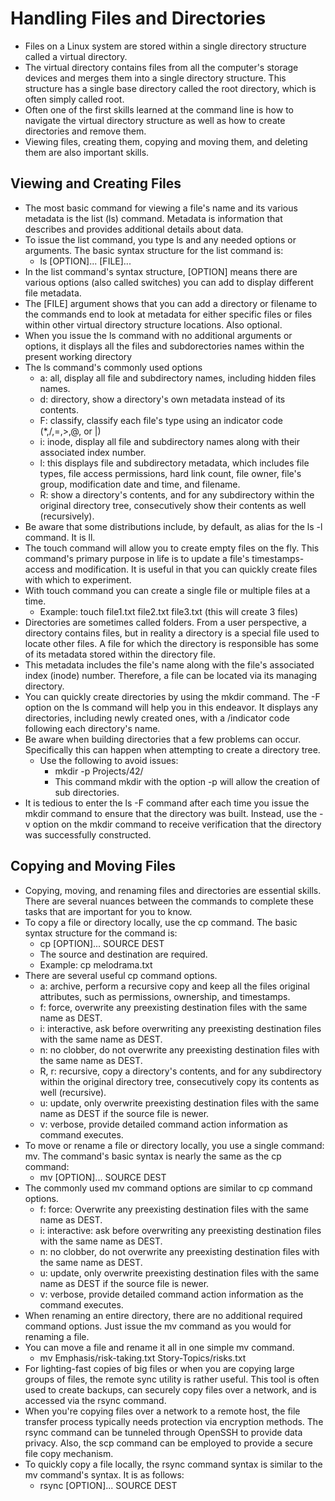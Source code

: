 # Handling Files and Directories
- Files on a Linux system are stored within a single directory structure called a virtual directory.
- The virtual directory contains files from all the computer's storage devices and merges them into a single directory structure. This structure has a single base directory called the root directory, which is often simply called root.
- Often one of the first skills learned at the command line is how to navigate the virtual directory structure as well as how to create directories and remove them.
- Viewing files, creating them, copying and moving them, and deleting them are also important skills.
## Viewing and Creating Files
- The most basic command for viewing a file's name and its various metadata is the list (ls) command. Metadata is information that describes and provides additional details about data.
- To issue the list command, you type ls and any needed options or arguments. The basic syntax structure for the list command is:
  - ls [OPTION]... [FILE]...
- In the list command's syntax structure, [OPTION] means there are various options (also called switches) you can add to display different file metadata.
- The [FILE] argument shows that you can add a directory or filename to the commands end to look at metadata for either specific files or files within other virtual directory structure locations. Also optional.
- When you issue the ls command with no additional arguments or options, it displays all the files and subdorectories names within the present working directory
- The ls command's commonly used options
  - a: all, display all file and subdirectory names, including hidden files names.
  - d: directory, show a directory's own metadata instead of its contents.
  - F: classify, classify each file's type using an indicator code (*,/,=,>,@, or |)
  - i: inode, display all file and subdirectory names along with their associated index number.
  - l: this displays file and subdirectory metadata, which includes file types, file access permissions, hard link count, file owner, file's group, modification date and time, and filename.
  - R: show a directory's contents, and for any subdirectory within the original directory tree, consecutively show their contents as well (recursively).
- Be aware that some distributions include, by default, as alias for the ls -l command. It is ll.
- The touch command will allow you to create empty files on the fly. This command's primary purpose in life is to update a file's timestamps-access and modification. It is useful in that you can quickly create files with which to experiment.
- With touch command you can create a single file or multiple files at a time.
  - Example: touch file1.txt file2.txt file3.txt (this will create 3 files)
- Directories are sometimes called folders. From a user perspective, a directory contains files, but in reality a directory is a special file used to locate other files. A file for which the directory is responsible has some of its metadata stored within the directory file.
- This metadata includes the file's name along with the file's associated index (inode) number. Therefore, a file can be located via its managing directory.
- You can quickly create directories by using the mkdir command. The -F option on the ls command will help you in this endeavor. It displays any directories, including newly created ones, with a /indicator code following each directory's name.
- Be aware when building directories that a few problems can occur. Specifically this can happen when attempting to create a directory tree.
  - Use the following to avoid issues:
    - mkdir -p Projects/42/
    - This command mkdir with the option -p will allow the creation of sub directories.
- It is tedious to enter the ls -F command after each time you issue the mkdir command to ensure that the directory was built. Instead, use the -v option on the mkdir command to receive verification that the directory was successfully constructed.
## Copying and Moving Files
- Copying, moving, and renaming files and directories are essential skills. There are several nuances between the commands to complete these tasks that are important for you to know.
- To copy a file or directory locally, use the cp command. The basic syntax structure for the command is:
  - cp [OPTION]... SOURCE DEST
  - The source and destination are required.
  - Example: cp melodrama.txt 
- There are several useful cp command options.
  - a: archive, perform a recursive copy and keep all the files original attributes, such as permissions, ownership, and timestamps.
  - f: force, overwrite any preexisting destination files with the same name as DEST.
  - i: interactive, ask before overwriting any preexisting destination files with the same name as DEST.
  - n: no clobber, do not overwrite any preexisting destination files with the same name as DEST.
  - R, r: recursive, copy a directory's contents, and for any subdirectory within the original directory tree, consecutively copy its contents as well (recursive).
  - u: update, only overwrite preexisting destination files with the same name as DEST if the source file is newer.
  - v: verbose, provide detailed command action information as command executes.
- To move or rename a file or directory locally, you use a single command: mv. The command's basic syntax is nearly the same as the cp command:
  - mv [OPTION]... SOURCE DEST
- The commonly used mv command options are similar to cp command options.
  - f: force: Overwrite any preexisting destination files with the same name as DEST.
  - i: interactive: ask before overwriting any preexisting destination files with the same name as DEST.
  - n: no clobber,  do not overwrite any preexisting destination files with the same name as DEST.
  - u: update, only overwrite preexisting destination files with the same name as DEST if the source file is newer.
  - v: verbose, provide detailed command action information as the command executes.
- When renaming an entire directory, there are no additional required command options. Just issue the mv command as you would for renaming a file.
- You can move a file and rename it all in one simple mv command.
  - mv Emphasis/risk-taking.txt Story-Topics/risks.txt
- For lighting-fast copies of big files or when you are copying large groups of files, the remote sync utility is rather useful. This tool is often used to create backups, can securely copy files over a network, and is accessed via the rsync command.
- When you're copying files over a network to a remote host, the file transfer process typically needs protection via encryption methods. The rsync command can be tunneled through OpenSSH to provide data privacy. Also, the scp command can be employed to provide a secure file copy mechanism.
- To quickly copy a file locally, the rsync command syntax is similar to the mv command's syntax. It is as follows:
  - rsync [OPTION]... SOURCE DEST
         
